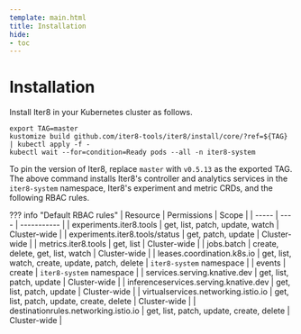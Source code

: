 ```yaml
---
template: main.html
title: Installation
hide:
- toc
---
```


# Installation

Install Iter8 in your Kubernetes cluster as follows.

```shell
export TAG=master
kustomize build github.com/iter8-tools/iter8/install/core/?ref=${TAG} | kubectl apply -f -
kubectl wait --for=condition=Ready pods --all -n iter8-system
```

To pin the version of Iter8, replace `master` with `v0.5.13` as the exported TAG. The above command installs Iter8's controller and analytics services in the `iter8-system` namespace, Iter8's experiment and metric CRDs, and the following RBAC rules.

??? info "Default RBAC rules"
    | Resource | Permissions | Scope |
    | ----- | ---- | ----------- |
    | experiments.iter8.tools | get, list, patch, update, watch | Cluster-wide |
    | experiments.iter8.tools/status | get, patch, update | Cluster-wide |
    | metrics.iter8.tools | get, list | Cluster-wide |
    | jobs.batch | create, delete, get, list, watch | Cluster-wide |
    | leases.coordination.k8s.io | get, list, watch, create, update, patch, delete | `iter8-system` namespace |
    | events | create | `iter8-system` namespace |
    | services.serving.knative.dev | get, list, patch, update | Cluster-wide |
    | inferenceservices.serving.knative.dev | get, list, patch, update | Cluster-wide |
    | virtualservices.networking.istio.io | get, list, patch, update, create, delete | Cluster-wide |
    | destinationrules.networking.istio.io | get, list, patch, update, create, delete | Cluster-wide |
